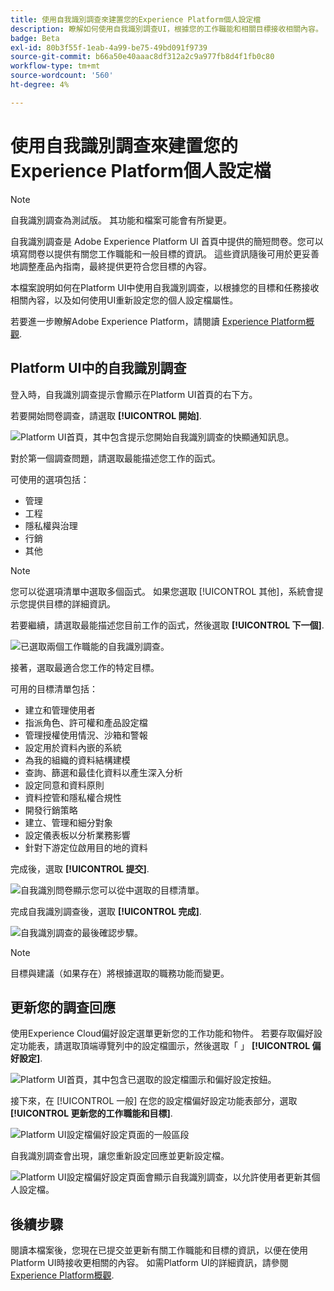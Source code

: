 ```yaml
---
title: 使用自我識別調查來建置您的Experience Platform個人設定檔
description: 瞭解如何使用自我識別調查UI，根據您的工作職能和相關目標接收相關內容。
badge: Beta
exl-id: 80b3f55f-1eab-4a99-be75-49bd091f9739
source-git-commit: b66a50e40aaac8df312a2c9a977fb8d4f1fb0c80
workflow-type: tm+mt
source-wordcount: '560'
ht-degree: 4%

---
```


# 使用自我識別調查來建置您的Experience Platform個人設定檔

>[!NOTE]
>
>自我識別調查為測試版。 其功能和檔案可能會有所變更。

自我識別調查是 Adob&#x200B;&#x200B;e Experience Platform UI 首頁中提供的簡短問卷。您可以填寫問卷以提供有關您工作職能和一般目標的資訊。 這些資訊隨後可用於更妥善地調整產品內指南，最終提供更符合您目標的內容。

本檔案說明如何在Platform UI中使用自我識別調查，以根據您的目標和任務接收相關內容，以及如何使用UI重新設定您的個人設定檔屬性。

若要進一步瞭解Adobe Experience Platform，請閱讀 [Experience Platform概觀](home.md).

## Platform UI中的自我識別調查

登入時，自我識別調查提示會顯示在Platform UI首頁的右下方。

若要開始問卷調查，請選取 **[!UICONTROL 開始]**.

![Platform UI首頁，其中包含提示您開始自我識別調查的快顯通知訊息。](./images/survey/survey-prompt.png)

對於第一個調查問題，請選取最能描述您工作的函式。

可使用的選項包括：

* 管理
* 工程
* 隱私權與治理
* 行銷
* 其他

>[!NOTE]
>
>您可以從選項清單中選取多個函式。 如果您選取 [!UICONTROL 其他]，系統會提示您提供目標的詳細資訊。

若要繼續，請選取最能描述您目前工作的函式，然後選取 **[!UICONTROL 下一個]**.

![已選取兩個工作職能的自我識別調查。](./images/survey/select-functions.png)

接著，選取最適合您工作的特定目標。

可用的目標清單包括：

* 建立和管理使用者
* 指派角色、許可權和產品設定檔
* 管理授權使用情況、沙箱和警報
* 設定用於資料內嵌的系統
* 為我的組織的資料結構建模
* 查詢、篩選和最佳化資料以產生深入分析
* 設定同意和資料原則
* 資料控管和隱私權合規性
* 開發行銷策略
* 建立、管理和細分對象
* 設定儀表板以分析業務影響
* 針對下游定位啟用目的地的資料

完成後，選取 **[!UICONTROL 提交]**.

![自我識別問卷顯示您可以從中選取的目標清單。](./images/survey/select-objectives.png)

完成自我識別調查後，選取 **[!UICONTROL 完成]**.

![自我識別調查的最後確認步驟。](./images/survey/survey-complete.png)

>[!NOTE]
>
>目標與建議（如果存在）將根據選取的職務功能而變更。

## 更新您的調查回應

使用Experience Cloud偏好設定選單更新您的工作功能和物件。 若要存取偏好設定功能表，請選取頂端導覽列中的設定檔圖示，然後選取「 」 **[!UICONTROL 偏好設定]**.

![Platform UI首頁，其中包含已選取的設定檔圖示和偏好設定按鈕。](./images/survey/preferences.png)

接下來，在 [!UICONTROL 一般] 在您的設定檔偏好設定功能表部分，選取 **[!UICONTROL 更新您的工作職能和目標]**.

![Platform UI設定檔偏好設定頁面的一般區段](./images/survey/update.png)

自我識別調查會出現，讓您重新設定回應並更新設定檔。

![Platform UI設定檔偏好設定頁面會顯示自我識別調查，以允許使用者更新其個人設定檔。](./images/survey/new-survey.png)

## 後續步驟

閱讀本檔案後，您現在已提交並更新有關工作職能和目標的資訊，以便在使用Platform UI時接收更相關的內容。 如需Platform UI的詳細資訊，請參閱 [Experience Platform概觀](home.md).
